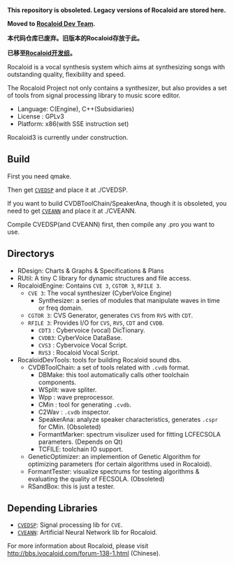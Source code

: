 **This repository is obsoleted. Legacy versions of Rocaloid are stored here.**

**Moved to [Rocaloid Dev Team](http://github.com/Rocaloid).**

**本代码仓库已废弃。旧版本的Rocaloid存放于此。**

**已移至[Rocaloid开发组](http://github.com/Rocaloid)。**

Rocaloid is a vocal synthesis system which aims at synthesizing songs with outstanding quality, flexibility and speed.

The Rocaloid Project not only contains a synthesizer, but also provides a set of tools from signal processing library to music score editor.

* Language: C(Engine), C++(Subsidiaries)
* License : GPLv3
* Platform: x86(with SSE instruction set)

Rocaloid3 is currently under construction.

Build
---

First you need qmake.

Then get [`CVEDSP`][2] and place it at ./CVEDSP.

If you want to build CVDBToolChain/SpeakerAna, though it is obsoleted, you need to get [`CVEANN`][3] and place it at ./CVEANN.

Compile CVEDSP(and CVEANN) first, then compile any .pro you want to use.

Directorys
---

* RDesign: Charts & Graphs & Specifications & Plans
* RUtil: A tiny C library for dynamic structures and file access.
* RocaloidEngine: Contains `CVE 3`, `CGTOR 3`, `RFILE 3`.
	* `CVE 3`: The vocal synthesizer (CyberVoice Engine)
		* Synthesizer: a series of modules that manipulate waves in time or freq domain.
	* `CGTOR 3`: CVS Generator, generates `CVS` from `RVS` with `CDT`.
	* `RFILE 3`: Provides I/O for `CVS`, `RVS`, `CDT` and `CVDB`.
		* `CDT3` : Cybervoice (vocal) DicTionary.
		* `CVDB3`: CyberVoice DataBase.
		* `CVS3` : Cybervoice Vocal Script.
		* `RVS3` : Rocaloid Vocal Script.
* RocaloidDevTools: tools for building Rocaloid sound dbs.
	* CVDBToolChain: a set of tools related with `.cvdb` format.
		* DBMake: this tool automatically calls other toolchain components.
		* WSplit: wave spliter.
		* Wpp   : wave preprocessor.
		* CMin  : tool for generating `.cvdb`.
		* C2Wav : `.cvdb` inspector.
		* SpeakerAna: analyze speaker characteristics, generates `.cspr` for CMin. (Obsoleted)
		* FormantMarker: spectrum visulizer used for fitting LCFECSOLA parameters. (Depends on Qt)
		* TCFILE: toolchain IO support.
	* GeneticOptimizer: an implemention of Genetic Algorithm for optimizing parameters (for certain algorithms used in Rocaloid).
	* FormantTester: visualize spectrums for testing algorithms & evaluating the quality of FECSOLA. (Obsoleted)
	* RSandBox: this is just a tester.

Depending Libraries
---

* [`CVEDSP`][2]: Signal processing lib for `CVE`.
* [`CVEANN`][3]: Artificial Neural Network lib for Rocaloid.

For more information about Rocaloid, please visit http://bbs.ivocaloid.com/forum-138-1.html (Chinese).


 [1]: https://github.com/qtau-devgroup/editor "QTau"
 [2]: https://github.com/Sleepwalking/CVEDSP "CVEDSP"
 [3]: https://github.com/Sleepwalking/CVEANN "CVEANN"
